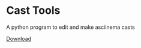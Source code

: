# Cast Tools
A python program to edit and make asciinema casts

[Download](https://raw.githubusercontent.com/Tau5/casttols/master/casttools)
